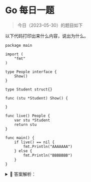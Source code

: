 # Go 每日一题

> 今日（2023-05-30）的题目如下

以下代码打印出来什么内容，说出为什么。

```golang
package main

import (
	"fmt"
)

type People interface {
	Show()
}

type Student struct{}

func (stu *Student) Show() {

}

func live() People {
	var stu *Student
	return stu
}

func main() {
	if live() == nil {
		fmt.Println("AAAAAAA")
	} else {
		fmt.Println("BBBBBBB")
	}
}
```

<details>
<summary style="cursor: pointer">🔑 答案解析：</summary>
<div>

**结果**

```
BBBBBBB
```

**分析：**

我们需要了解 `interface` 的内部结构，才能理解这个题目的含义。（源码基于 **Go1.17**）

interface 在使用的过程中，共有两种表现形式

一种为**空接口(empty interface)**，定义如下：

```golang
var MyInterface interface{}
```

另一种为**非空接口(non-empty interface)**, 定义如下：

```golang
type MyInterface interface {
	function()
}
```

这两种 interface 类型在底层分别用两种 `struct` 表示，空接口为 `eface`, 非空接口为 `iface`。

#### 空接口 eface

空接口 eface 结构，由两个属性构成，一个是类型信息 _type，一个是数据信息。其数据结构声明如下：

```golang
type eface struct {      // 空接口
    _type *_type         // 类型信息
    data  unsafe.Pointer // 指向数据的指针(go 语言中特殊的指针类型 unsafe.Pointer 类似于 c 语言中的void*)
}
```

**_type 属性**：是 Go 语言中所有类型的公共描述，Go 语言几乎所有的数据结构都可以抽象成 `_type`，是所有类型的公共描述，**_type 负责决定 data 应该如何解释和操作**， `_type` 的结构如下：

```golang
type _type struct {
	size       uintptr // 类型大小
	ptrdata    uintptr // 前缀持有所有指针的内存大小
	hash       uint32  // 数据 hash 值
	tflag      tflag
	align      uint8   // 对齐
	fieldalign uint8   // 嵌入结构体时的对齐
	kind       uint8   // kind 有些枚举值 kind 等于 0 是无效的
	// function for comparing objects of this type
	// (ptr to object A, ptr to object B) -> ==?
	equal     func(unsafe.Pointer, unsafe.Pointer) bool
	gcdata    *byte
	str       nameOff
	ptrToThis typeOff
}
```

**data 属性**： 表示指向具体的实例数据的指针，它是一个 `unsafe.Pointer` 类型，相当于一个 C 的万能指针 `void*`。

#### 非空接口 iface

iface 表示 non-empty interface 的数据结构，非空接口初始化的过程就是初始化一个 iface 类型的结构，其中 `data` 的作用与 `eface` 的相同，这里不再多加描述。

```golang
type iface struct {
  tab  *itab
  data unsafe.Pointer
}
```

iface 结构中最重要的是 itab 结构（结构如下），每一个 `itab` 都占 32 字节的空间。itab 可以理解为 `pair<interface type, concrete type>` 。itab 里面包含了 interface 的一些关键信息，比如 method 的具体实现。

```golang
type itab struct {
  inter  *interfacetype   // 接口自身的元信息
  _type  *_type           // 具体类型的元信息
  hash   int32            // _type 里也有一个同样的 hash，此处多放一个是为了方便运行接口断言
  _      [4]byte
  fun    [1]uintptr       // 函数指针，指向具体类型所实现的方法
}
```

其中值得注意的字段，个人理解如下：

1. `interface type` 包含了一些关于 interface 本身的信息，比如 `package path`，包含的 `method`。这里的 interfacetype 是定义 interface 的一种抽象表示。
2. `_type` 表示具体化的类型，与 eface 的 `_type` 类型相同。
3. `hash` 字段其实是对 `_type.hash` 的拷贝，它会在 interface 的实例化时，用于快速判断目标类型和接口中的类型是否一致。另，Go 的 interface 的 Duck-typing 机制也是依赖这个字段来实现。
4. `fun` 字段其实是一个动态大小的数组，虽然声明时是固定大小为 1，但在使用时会直接通过 fun 指针获取其中的数据，并且不会检查数组的边界，所以该数组中保存的元素数量是不确定的。

所以，People 拥有一个 Show 方法，属于非空接口，People 的内部定义是一个 `iface` 结构体

```golang
type People interface {
    Show()  
}
```

``` golang
func live() People {
    var stu *Student
    return stu      
}
```

stu 是一个指向 nil 的空指针，但是最后 `return stu` 会触发匿名变量 `People = stu` 值拷贝动作，所以最后 `live()` 放回给上层的是一个 `People insterface{}` 类型，也就是一个 `iface struct{}` 类型。 stu 为 nil，只是`iface` 中的 `data` 为 nil 而已。 但是 `iface struct{}` 本身并不为 nil.

所以如下判断的结果为BBBBBBB：

```golang
func main() {   
    if live() == nil {  
        fmt.Println("AAAAAAA")      
    } else {
        fmt.Println("BBBBBBB")
    }
}
```

---

### 54 楼

stu 是一个指向 nil 的空指针，但是最后return stu 会触发匿名变量 People = stu 值拷贝动作，所以最后live()放回给上层的是一个People insterface{}类型，也就是一个iface struct{}类型。 stu 为 nil，只是iface中的 data 为 nil 而已。 但是iface struct{}本身并不为 nil.

</div>
</details>
